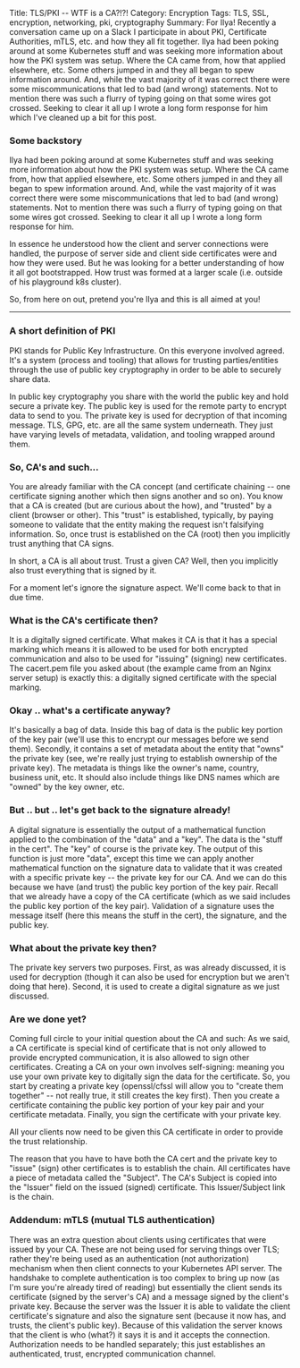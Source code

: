 Title: TLS/PKI -- WTF is a CA?!?!
Category: Encryption
Tags: TLS, SSL, encryption, networking, pki, cryptography
Summary: For Ilya! Recently a conversation came up on a Slack I participate in about PKI, Certificate Authorities, mTLS, etc. and how they all fit together. Ilya had been poking around at some Kubernetes stuff and was seeking more information about how the PKI system was setup. Where the CA came from, how that applied elsewhere, etc. Some others jumped in and they all began to spew information around. And, while the vast majority of it was correct there were some miscommunications that led to bad (and wrong) statements. Not to mention there was such a flurry of typing going on that some wires got crossed. Seeking to clear it all up I wrote a long form response for him which I've cleaned up a bit for this post.

### Some backstory
Ilya had been poking around at some Kubernetes stuff and was seeking more information about how the PKI system was setup. Where the CA came from, how that applied elsewhere, etc. Some others jumped in and they all began to spew information around. And, while the vast majority of it was correct there were some miscommunications that led to bad (and wrong) statements. Not to mention there was such a flurry of typing going on that some wires got crossed. Seeking to clear it all up I wrote a long form response for him.

In essence he understood how the client and server connections were handled, the purpose of server side and client side certificates were and how they were used. But he was looking for a better understanding of how it all got bootstrapped. How trust was formed at a larger scale (i.e. outside of his playground k8s cluster).

So, from here on out, pretend you're Ilya and this is all aimed at you!

---

### A short definition of PKI
PKI stands for Public Key Infrastructure. On this everyone involved agreed. It's a system (process and tooling) that allows for trusting parties/entities through the use of public key cryptography in order to be able to securely share data.

In public key cryptography you share with the world the public key and hold secure a private key. The public key is used for the remote party to encrypt data to send to you. The private key is used for decryption of that incoming message. TLS, GPG, etc. are all the same system underneath. They just have varying levels of metadata, validation, and tooling wrapped around them.

### So, CA's and such...

You are already familiar with the CA concept (and certificate chaining -- one certificate signing another which then signs another and so on). You know that a CA is created (but are curious about the how), and "trusted" by a client (browser or other). This "trust" is established, typically, by paying someone to validate that the entity making the request isn't falsifying information. So, once trust is established on the CA (root) then you implicitly trust anything that CA signs.

In short, a CA is all about trust. Trust a given CA? Well, then you implicitly also trust everything that is signed by it.

For a moment let's ignore the signature aspect. We'll come back to that in due time.

### What is the CA's certificate then?
It is a digitally signed certificate. What makes it CA is that it has a special marking which means it is allowed to be used for both encrypted communication and also to be used for "issuing" (signing) new certificates. The cacert.pem file you asked about (the example came from an Nginx server setup) is exactly this: a digitally signed certificate with the special marking.

### Okay .. what's a certificate anyway?
It's basically a bag of data. Inside this bag of data is the public key portion of the key pair (we'll use this to encrypt our messages before we send them). Secondly, it contains a set of metadata about the entity that "owns" the private key (see, we're really just trying to establish ownership of the private key). The metadata is things like the owner's name, country, business unit, etc. It should also include things like DNS names which are "owned" by the key owner, etc.

### But .. but .. let's get back to the signature already!
A digital signature is essentially the output of a mathematical function applied to the combination of the "data" and a "key". The data is the "stuff in the cert". The "key" of course is the private key. The output of this function is just more "data", except this time we can apply another mathematical function on the signature data to validate that it was created with a specific private key -- the private key for our CA. And we can do this because we have (and trust) the public key portion of the key pair. Recall that we already have a copy of the CA certificate (which as we said includes the public key portion of the key pair). Validation of a signature uses the message itself (here this means the stuff in the cert), the signature, and the public key.

### What about the private key then?
The private key servers two purposes. First, as was already discussed, it is used for decryption (though it can also be used for encryption but we aren't doing that here). Second, it is used to create a digital signature as we just discussed.

### Are we done yet?
Coming full circle to your initial question about the CA and such: As we said, a CA certificate is special kind of certificate that is not only allowed to provide encrypted communication, it is also allowed to sign other certificates. Creating a CA on your own involves self-signing: meaning you use your own private key to digitally sign the data for the certificate. So, you start by creating a private key (openssl/cfssl will allow you to "create them together" -- not really true, it still creates the key first). Then you create a certificate containing the public key portion of your key pair and your certificate metadata. Finally, you sign the certificate with your private key.

All your clients now need to be given this CA certificate in order to provide the trust relationship.

The reason that you have to have both the CA cert and the private key to "issue" (sign) other certificates is to establish the chain. All certificates have a piece of metadata called the "Subject". The CA's Subject is copied into the "Issuer" field on the issued (signed) certificate. This Issuer/Subject link is the chain.

### Addendum: mTLS (mutual TLS authentication)
There was an extra question about clients using certificates that were issued by your CA. These are not being used for serving things over TLS; rather they're being used as an authentication (not authorization) mechanism when then client connects to your Kubernetes API server. The handshake to complete authentication is too complex to bring up now (as I'm sure you're already tired of reading) but essentially the client sends its certificate (signed by the server's CA) and a message signed by the client's private key. Because the server was the Issuer it is able to validate the client certificate's signature and also the signature sent (because it now has, and trusts, the client's public key). Because of this validation the server knows that the client is who (what?) it says it is and it accepts the connection. Authorization needs to be handled separately; this just establishes an authenticated, trust, encrypted communication channel.